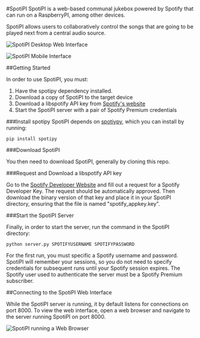 #SpotiPI
SpotiPI is a web-based communal jukebox powered by Spotify that can run on a RaspberryPI, among other devices. 

SpotiPI allows users to collaboratively control the songs that are going to be played next from a central audio source. 

![SpotiPI Desktop Web Interface](http://i.imgur.com/BeWiQ5v.png)

![SpotiPI Mobile Interface](http://i.imgur.com/j7ywR5k.png)

##Getting Started

In order to use SpotiPI, you must:

 1. Have the spotipy dependency installed.
 2. Download a copy of SpotiPI to the target device
 3. Download a libspotify API key from [Spotify's website](https://devaccount.spotify.com/my-account/keys/)
 4. Start the SpotiPI server with a pair of Spotify Premium credentials

###Install spotipy
SpotiPI depends on [spotiypy](https://github.com/plamere/spotipy), which you can install by running:

    pip install spotipy

###Download SpotiPI

You then need to download SpotiPI, generally by cloning this repo. 

###Request and Download a libspotify API key

Go to the [Spotify Developer Website](https://devaccount.spotify.com/my-account/keys/) and fill out a request for a Spotify Developer Key. The request should be automatically approved. Then download the binary version of that key and place it in your SpotiPI directory, ensuring that the file is named "spotify_appkey.key". 

###Start the SpotiPI Server

Finally, in order to start the server, run the command in the SpotiPI directory:

    python server.py SPOTIFYUSERNAME SPOTIFYPASSWORD

For the first run, you must specific a Spotify username and password. SpotiPI will remember your sessions, so you do not need to specify credentials for subsequent runs until your Spotify session expires. The Spotify user used to authenticate the server must be a Spotify Premium subscriber. 

##Connecting to the SpotiPI Web Interface

While the SpotiPI server is running, it by default listens for connections on port 8000. To view the web interface, open a web browser and navigate to the server running SpotiPI on port 8000. 

![SpotiPI running a Web Browser](http://i.imgur.com/5y1pMqV.png)

